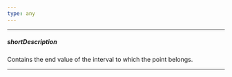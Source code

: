```yaml
---
type: any
---
```

---
##### shortDescription
Contains the end value of the interval to which the point belongs.

---
